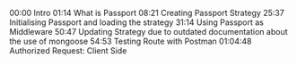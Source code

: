 00:00 Intro
01:14 What is Passport
08:21 Creating Passport Strategy
25:37 Initialising Passport and loading the strategy
31:14 Using Passport as Middleware
50:47 Updating Strategy due to outdated documentation about the use of mongoose
54:53 Testing Route with Postman
01:04:48 Authorized Request: Client Side
